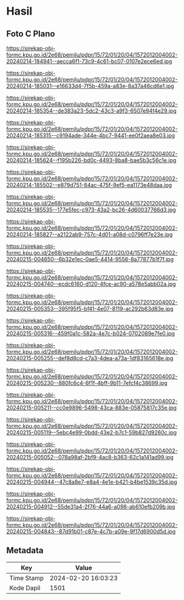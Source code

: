 # Hasil

## Foto C Plano

https://sirekap-obj-formc.kpu.go.id/2e68/pemilu/pdpr/15/72/01/20/04/1572012004002-20240214-184941--aecca6f1-73c9-4c61-bc07-0107e2ece6ed.jpg

https://sirekap-obj-formc.kpu.go.id/2e68/pemilu/pdpr/15/72/01/20/04/1572012004002-20240214-185031--e16633d4-7f5b-459a-a83e-8a37a46cd6e1.jpg

https://sirekap-obj-formc.kpu.go.id/2e68/pemilu/pdpr/15/72/01/20/04/1572012004002-20240214-185354--de383a23-5dc2-43c3-a9f3-6507e94f4e29.jpg

https://sirekap-obj-formc.kpu.go.id/2e68/pemilu/pdpr/15/72/01/20/04/1572012004002-20240214-185315--c9194ade-344e-4bc7-9441-ee0f2aea8e03.jpg

https://sirekap-obj-formc.kpu.go.id/2e68/pemilu/pdpr/15/72/01/20/04/1572012004002-20240214-185624--f195b226-bd0c-4493-8ba8-bae5b3c56c1e.jpg

https://sirekap-obj-formc.kpu.go.id/2e68/pemilu/pdpr/15/72/01/20/04/1572012004002-20240214-185502--e879d751-84ac-475f-9ef5-ea1173e48daa.jpg

https://sirekap-obj-formc.kpu.go.id/2e68/pemilu/pdpr/15/72/01/20/04/1572012004002-20240214-185535--177e5fec-c973-43a2-bc26-4d60037766d3.jpg

https://sirekap-obj-formc.kpu.go.id/2e68/pemilu/pdpr/15/72/01/20/04/1572012004002-20240214-185827--a2122ab9-757c-4d01-a08d-c0796ff7e23e.jpg

https://sirekap-obj-formc.kpu.go.id/2e68/pemilu/pdpr/15/72/01/20/04/1572012004002-20240215-004650--6b32e1ec-0ae5-4414-9556-8a77877b1f7f.jpg

https://sirekap-obj-formc.kpu.go.id/2e68/pemilu/pdpr/15/72/01/20/04/1572012004002-20240215-004740--ecdc6160-d120-4fce-ac90-a578e5abb02a.jpg

https://sirekap-obj-formc.kpu.go.id/2e68/pemilu/pdpr/15/72/01/20/04/1572012004002-20240215-005353--395f95f5-bf41-4e07-8119-ac292b63d83e.jpg

https://sirekap-obj-formc.kpu.go.id/2e68/pemilu/pdpr/15/72/01/20/04/1572012004002-20240215-005316--459f0a1c-582a-4e7c-b024-0702089e7fe0.jpg

https://sirekap-obj-formc.kpu.go.id/2e68/pemilu/pdpr/15/72/01/20/04/1572012004002-20240215-005255--def8d8cd-c7a3-4dea-a73a-1df83165618e.jpg

https://sirekap-obj-formc.kpu.go.id/2e68/pemilu/pdpr/15/72/01/20/04/1572012004002-20240215-005230--880fc6c4-6f1f-4bff-9b11-7efcf4c38699.jpg

https://sirekap-obj-formc.kpu.go.id/2e68/pemilu/pdpr/15/72/01/20/04/1572012004002-20240215-005211--cc0e9896-5498-43ca-883e-05875817c35e.jpg

https://sirekap-obj-formc.kpu.go.id/2e68/pemilu/pdpr/15/72/01/20/04/1572012004002-20240215-005119--5ebc4e99-0bdd-43e2-b7c1-59b827d9260c.jpg

https://sirekap-obj-formc.kpu.go.id/2e68/pemilu/pdpr/15/72/01/20/04/1572012004002-20240215-005052--078a98af-2bf9-4ac8-b363-62c1a141ad99.jpg

https://sirekap-obj-formc.kpu.go.id/2e68/pemilu/pdpr/15/72/01/20/04/1572012004002-20240215-004944--47c8a8e7-e8a4-4e1e-b421-b4be1539c35d.jpg

https://sirekap-obj-formc.kpu.go.id/2e68/pemilu/pdpr/15/72/01/20/04/1572012004002-20240215-004912--55de31a4-2f76-44a6-a098-ab610efb209b.jpg

https://sirekap-obj-formc.kpu.go.id/2e68/pemilu/pdpr/15/72/01/20/04/1572012004002-20240215-004843--87d91b01-c87e-4c7b-a09e-9f17d6900d5d.jpg


## Metadata

| Key        | Value               |
| ---------- | ------------------- |
| Time Stamp | 2024-02-20 16:03:23 |
| Kode Dapil | 1501                |




